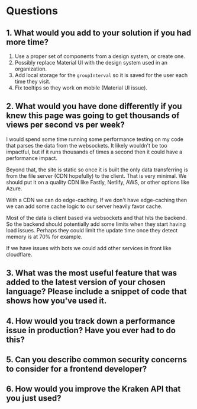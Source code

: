 # Questions

## 1. What would you add to your solution if you had more time?

1. Use a proper set of components from a design system, or create one.
2. Possibly replace Material UI with the design system used in an organization.
3. Add local storage for the `groupInterval` so it is saved for the user each time they visit.
4. Fix tooltips so they work on mobile (Material UI issue).

## 2. What would you have done differently if you knew this page was going to get thousands of views per second vs per week?

I would spend some time running some performance testing on my code that parses the data from the websockets. It likely wouldn't be too impactful, but if it runs thousands of times a second then it could have a performance impact.

Beyond that, the site is static so once it is built the only data transferring is from the file server (CDN hopefully) to the client. That is very minimal. We should put it on a quality CDN like Fastly, Netlify, AWS, or other options like Azure.

With a CDN we can do edge-caching. If we don't have edge-caching then we can add some cache logic to our server heavily favor cache.

Most of the data is client based via websockets and that hits the backend. So the backend should potentially add some limits when they start having load issues. Perhaps they could limit the update time once they detect memory is at 70% for example.

If we have issues with bots we could add other services in front like cloudflare.

## 3. What was the most useful feature that was added to the latest version of your chosen language? Please include a snippet of code that shows how you've used it.

## 4. How would you track down a performance issue in production? Have you ever had to do this?

## 5. Can you describe common security concerns to consider for a frontend developer?

## 6. How would you improve the Kraken API that you just used?
